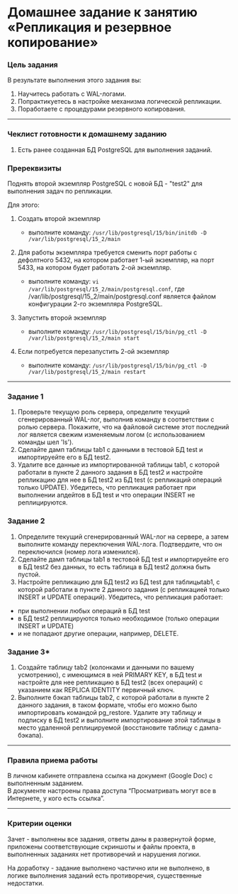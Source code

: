 # Домашнее задание к занятию «Репликация и резервное копирование»


### Цель задания

В результате выполнения этого задания вы:

1. Научитесь работать с WAL-логами.
2. Попрактикуетесь в настройке механизма логической репликации.
3. Поработаете с процедурами резервного копирования.

------

### Чеклист готовности к домашнему заданию

1. Есть ранее созданная БД PostgreSQL для выполнения заданий.

### Пререквизиты

Поднять второй экземпляр PostgreSQL с новой БД - "test2" для выполнения задач по репликации. 

Для этого:
1. Создать второй экземпляр
    - выполните команду:  ``/usr/lib/postgresql/15/bin/initdb -D /var/lib/postgresql/15_2/main``
   
2. Для работы экземпляра требуется сменить порт работы с дефолтного 5432, на котором работает 1-ый экземпляр, на порт 5433, на котором будет работать 2-ой экземпляр.
    - выполните команду: ``vi /var/lib/postgresql/15_2/main/postgresql.conf``, где /var/lib/postgresql/15_2/main/postgresql.conf является файлом конфигурации 2-го экземпляра PostgreSQL.
  
3. Запустить второй экземпляр
    - выполните команду:  ``/usr/lib/postgresql/15/bin/pg_ctl -D /var/lib/postgresql/15_2/main start``
   
4. Если потребуется перезапустить 2-ой экземпляр
    - выполните команду:  ``/usr/lib/postgresql/15/bin/pg_ctl -D /var/lib/postgresql/15_2/main restart``

---

### Задание 1

1. Проверьте текущую роль сервера, определите текущий сгенерированный WAL-лог, выполнив команду в соответствии с ролью сервера. Покажите, что на файловой системе этот последний лог является свежим изменяемым логом (с использованием команды шел 'ls').
2. Сделайте дамп таблицы tab1 с данными в тестовой БД test и импортируейте его в БД test2.
3. Удалите все данные из импортированной таблицы tab1, с которой работали в пункте 2 данного задания в БД test2 и настройте репликацию для нее в БД test2 из БД test (с репликаций операций только UPDATE). Убедитесь, что репликация работает при выполнении апдейтов в БД test и что операции INSERT не реплицируются.

### Задание 2

1. Определите текущий сгенерированный WAL-лог на сервере, а затем выполните команду переключения WAL-лога. Подтвердите, что он переключился (номер лога изменился).
2. Сделайте дамп таблицы tab1 в тестовой БД test и импортируейте его в БД test2 без данных, то есть таблица в БД test2 должна быть пустой.
3. Настройте репликацию для БД test2 из БД test для таблицыtab1, с которой работали в пункте 2 данного задания (с репликацией только INSERT и UPDATE операций). Убедитесь, что репликация работает:
  - при выполнении любых операций в БД test
  - в БД test2 реплицируются только необходимое (только операции INSERT и UPDATE)
  - и не попадают другие операции, например, DELETE.

### Задание 3*

1. Создайте таблицу tab2 (колонками и данными по вашему усмотрению), с имеющимся в ней PRIMARY KEY, в БД test и настройте для нее репликацию в БД test2 (всех операций) с указанием как REPLICA IDENTITY первичный ключ.
2. Выполните бэкап таблицы tab2, с которой работали в пункте 2 данного задания, в таком формате, чтобы его можно было импортировать командой pg_restore. Удалите эту таблицу и подписку в БД test2 и выполните импортирование этой таблицы в место удаленной реплицируемой (восстановите таблицу с дампа-бэкапа).

------

### Правила приема работы

В личном кабинете отправлена ссылка на документ (Google Doc) с выполненным заданием.   
В документе настроены права доступа “Просматривать могут все в Интернете, у кого есть ссылка”.

------

### Критерии оценки

Зачет - выполнены все задания, ответы даны в развернутой форме, приложены соответствующие скриншоты и файлы проекта, в выполненных заданиях нет противоречий и нарушения логики.

На доработку - задание выполнено частично или не выполнено, в логике выполнения заданий есть противоречия, существенные недостатки.
